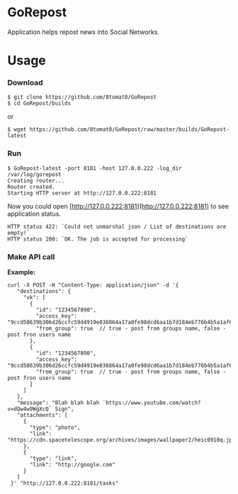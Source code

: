 # GoRepost

Application helps repost news into Social Networks.

# Usage

### Download
    $ git clone https://github.com/8tomat8/GoRepost
    $ cd GoRepost/builds

or
    
    $ wget https://github.com/8tomat8/GoRepost/raw/master/builds/GoRepost-latest
### Run
    $ GoRepost-latest -port 8181 -host 127.0.0.222 -log_dir /var/log/gorepost
    Creating router...
    Router created.
    Starting HTTP server at http://127.0.0.222:8181
Now you could open [http://127.0.0.222:8181](http://127.0.0.222:8181) to see application status.

    HTTP status 422: `Could not unmarshal json / List of destinations are empty!`
    HTTP status 200: `OK. The job is accepted for processing`

### Make API call
**Example:**

    curl -X POST -H "Content-Type: application/json" -d '{
       "destinations": {
         "vk": [
           {
             "id": "1234567890",
             "access_key": "9ccd58639b306d26ccfc59d4919e036864a17a0fe98dcd6aa1b7d184eb776b4b5a1af6a289a83f025a7d4",
             "from_group": true  // true - post from groups name, false - post fron users name
           },
           {
             "id": "1234567890",
             "access_key": "9ccd58639b306d26ccfc59d4919e036864a17a0fe98dcd6aa1b7d184eb776b4b5a1af6a289a83f025a7d4",
             "from_group": true  // true - post from groups name, false - post fron users name
           }
         ]
       },
       "message": "Blah blah blah `https://www.youtube.com/watch?v=dQw4w9WgXcQ` Sign",
       "attachments": [
         {
           "type": "photo",
           "link": "https://cdn.spacetelescope.org/archives/images/wallpaper2/heic0910q.jpg"
         },
         {
           "type": "link",
           "link": "http://google.com"
         }
       ]
     }' "http://127.0.0.222:8181/tasks" 
